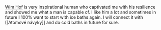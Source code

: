  [Wim Hof](https://cs.wikipedia.org/wiki/Wim_Hof) is very inspirational human who captivated me with his resilience and showed me what a man is capable of. I like him a lot and sometimes in future I 100% want to start with ice baths again. I will connect it with [[Atomové návyky]] and do cold baths in future for sure.